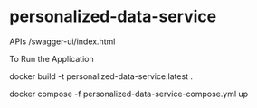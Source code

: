 # personalized-data-service

APIs
/swagger-ui/index.html

To Run the Application

docker build -t personalized-data-service:latest .

docker compose -f personalized-data-service-compose.yml up
